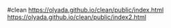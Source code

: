 
#clean
https://olyada.github.io/clean/public/index.html
https://olyada.github.io/clean/public/index2.html

